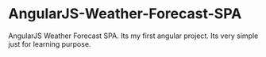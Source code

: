 # AngularJS-Weather-Forecast-SPA
AngularJS Weather Forecast SPA. Its my first angular project. Its very simple just for learning purpose. 
